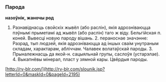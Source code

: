 ### Парода
**назоўнік, жаночы род**

1. Разнавіднасць свойскіх жывёл (або раслін), якія адрозніваюцца пэўнымі прыметамі ад жывёл (або раслін) таго ж віду. Бельгійская п. коней. Вывесці новую пароду вішань. 2. пераноснае значэнне: Разрад, тып людзей, якія адрозніваюцца ад іншых сваім унутраным складам, характарам, абліччам. Чалавек волатаўскай пароды. 3. Прыналежнасць да якой-н. сацыяльнай групы, саслоўя (устарэлае). 4. Выкапнёвы мінерал, пласт у зямной кары. Цвёрдыя пароды.

<a rel="author">[http://rv-blr.com/](http://rv-blr.com/slounik.jsp?letterId=0&maskId=0&pageId=2195)</a>
